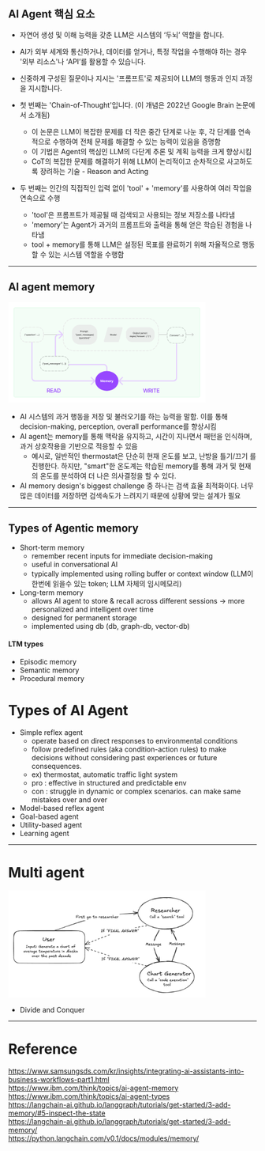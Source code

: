  ## AI Agent 핵심 요소
- 자연어 생성 및 이해 능력을 갖춘 LLM은 시스템의 ‘두뇌’ 역할을 합니다.
- AI가 외부 세계와 통신하거나, 데이터를 얻거나, 특정 작업을 수행해야 하는 경우 '외부 리소스'나 ‘API’를 활용할 수 있습니다. 
- 신중하게 구성된 질문이나 지시는 '프롬프트'로 제공되어 LLM의 행동과 인지 과정을 지시합니다.

- 첫 번째는 'Chain-of-Thought'입니다. (이 개념은 2022년 Google Brain 논문에서 소개됨)
	- 이 논문은 LLM이 복잡한 문제를 더 작은 중간 단계로 나눈 후, 각 단계를 연속적으로 수행하여 전체 문제를 해결할 수 있는 능력이 있음을 증명함
	- 이 기법은 Agent의 핵심인 LLM의 다단계 추론 및 계획 능력을 크게 향상시킴 
	- CoT의 복잡한 문제를 해결하기 위해 LLM이 논리적이고 순차적으로 사고하도록 장려하는 기술 - Reason and Acting

- 두 번째는 인간의 직접적인 입력 없이 'tool' + 'memory'를 사용하여 여러 작업을 연속으로 수행 
	- 'tool'은 프롬프트가 제공될 때 검색되고 사용되는 정보 저장소를 나타냄
	- 'memory'는 Agent가 과거의 프롬프트와 출력을 통해 얻은 학습된 경험을 나타냄
	- tool + memory를 통해 LLM은 설정된 목표를 완료하기 위해 자율적으로 행동할 수 있는 시스템 역할을 수행함

---

## AI agent memory
<img src="./resource/memory_system.png" width="400px">

- AI 시스템의 과거 행동을 저장 및 불러오기를 하는 능력을 말함. 이를 통해 decision-making, perception, overall performance를 향상시킴
- AI agent는 memory를 통해 맥락을 유지하고, 시간이 지나면서 패턴을 인식하며, 과거 상호작용을 기반으로 적응할 수 있음
	- 예시로, 일반적인 thermostat은 단순히 현재 온도를 보고, 난방을 틀기/끄기 를 진행한다. 하지만, "smart"한 온도계는 학습된 memory를 통해 과거 및 현재의 온도를 분석하여 더 나은 의사결정을 할 수 있다.
- AI memory design's biggest challenge 중 하나는 검색 효율 최적화이다. 너무 많은 데이터를 저장하면 검색속도가 느려지기 때문에 상황에 맞는 설계가 필요

---

## Types of Agentic memory
- Short-term memory
	- remember recent inputs for immediate decision-making
	- useful in conversational AI
	- typically implemented using rolling buffer or context window (LLM이 한번에 읽을수 있는 token; LLM 자체의 임시메모리)
- Long-term memory
	- allows AI agent to store & recall across different sessions -> more personalized and intelligent over time
	- designed for permanent storage
	- implemented using db (db, graph-db, vector-db)

#### LTM types
- Episodic memory
- Semantic memory
- Procedural memory

# Types of AI Agent
- Simple reflex agent
	- operate based on direct responses to environmental conditions
	- follow predefined rules (aka condition-action rules) to make decisions without considering past experiences or future consequences.
	- ex) thermostat, automatic traffic light system
	- pro : effective in structured and predictable env
	- con : struggle in dynamic or complex scenarios. can make same mistakes over and over
- Model-based reflex agent
- Goal-based agent
- Utility-based agent
- Learning agent

---

# Multi agent
<img src="./resource/multi_agent.png" width="400px">

- Divide and Conquer

---

# Reference
https://www.samsungsds.com/kr/insights/integrating-ai-assistants-into-business-workflows-part1.html  
https://www.ibm.com/think/topics/ai-agent-memory  
https://www.ibm.com/think/topics/ai-agent-types  
https://langchain-ai.github.io/langgraph/tutorials/get-started/3-add-memory/#5-inspect-the-state  
https://langchain-ai.github.io/langgraph/tutorials/get-started/3-add-memory/  
https://python.langchain.com/v0.1/docs/modules/memory/  

